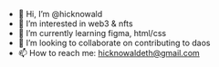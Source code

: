 - 👋 Hi, I’m @hicknowald
- 👀 I’m interested in web3 & nfts
- 🌱 I’m currently learning figma, html/css
- 💞️ I’m looking to collaborate on contributing to daos
- 📫 How to reach me: hicknowaldeth@gmail.com

<!---
hicknowald/hicknowald is a ✨ special ✨ repository because its `README.md` (this file) appears on your GitHub profile.
You can click the Preview link to take a look at your changes.
--->

